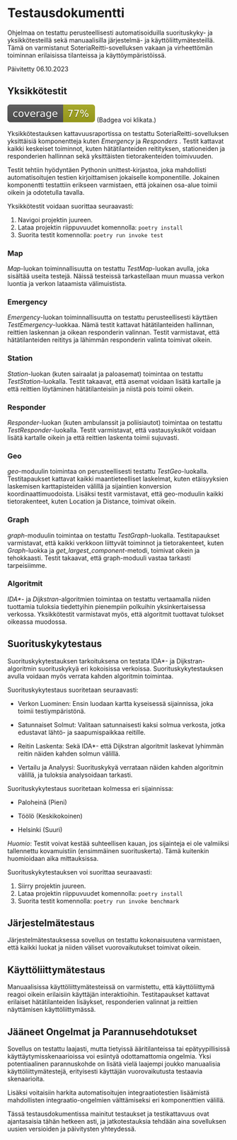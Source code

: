 # Testausdokumentti

Ohjelmaa on testattu perusteellisesti automatisoiduilla suorituskyky- ja yksikkötesteillä sekä manuaalisilla järjestelmä- ja käyttöliittymätesteillä. Tämä on varmistanut SoteriaReitti-sovelluksen vakaan ja virheettömän toiminnan erilaisissa tilanteissa ja käyttöympäristöissä.

Päivitetty 06.10.2023

## Yksikkötestit

[![Coverage Report](/docs/images/coverage.svg "Coverage Badge")](https://htmlpreview.github.io/?https://github.com/3nd3r1/soteriareitti/blob/main/docs/coverage/index.html)
(Badgea voi klikata.)

Yksikkötestauksen kattavuusraportissa on testattu SoteriaReitti-sovelluksen yksittäisiä komponentteja kuten _Emergency_ ja _Responders_ . Testit kattavat kaikki keskeiset toiminnot, kuten hätätilanteiden reitityksen, stationeiden ja responderien hallinnan sekä yksittäisten tietorakenteiden toimivuuden.

Testit tehtiin hyödyntäen Pythonin unittest-kirjastoa, joka mahdollisti automatisoitujen testien kirjoittamisen jokaiselle komponentille. Jokainen komponentti testattiin erikseen varmistaen, että jokainen osa-alue toimii oikein ja odotetulla tavalla.

Yksikkötestit voidaan suorittaa seuraavasti:

1. Navigoi projektin juureen.
2. Lataa projektin riippuvuudet komennolla:
   `poetry install`
3. Suorita testit komennolla:
   `poetry run invoke test`

### Map
_Map_-luokan toiminnallisuutta on testattu _TestMap_-luokan avulla, joka sisältää useita testejä. Näissä testeissä tarkastellaan muun muassa verkon luontia ja verkon lataamista välimuistista.

### Emergency
_Emergency_-luokan toiminnallisuutta on testattu perusteellisesti käyttäen _TestEmergency_-luokkaa. Nämä testit kattavat hätätilanteiden hallinnan, reittien laskennan ja oikean responderin valinnan. Testit varmistavat, että hätätilanteiden reititys ja lähimmän responderin valinta toimivat oikein.

### Station
_Station_-luokan (kuten sairaalat ja paloasemat) toimintaa on testattu _TestStation_-luokalla. Testit takaavat, että asemat voidaan lisätä kartalle ja että reittien löytäminen hätätilanteisiin ja niistä pois toimii oikein.

### Responder
_Responder_-luokan (kuten ambulanssit ja poliisiautot) toimintaa on testattu _TestResponder_-luokalla. Testit varmistavat, että vastausyksiköt voidaan lisätä kartalle oikein ja että reittien laskenta toimii sujuvasti.

### Geo
_geo_-moduulin toimintaa on perusteellisesti testattu _TestGeo_-luokalla. Testitapaukset kattavat kaikki maantieteelliset laskelmat, kuten etäisyyksien laskemisen karttapisteiden välillä ja sijaintien konversion koordinaattimuodoista. Lisäksi testit varmistavat, että geo-moduulin kaikki tietorakenteet, kuten Location ja Distance, toimivat oikein.

### Graph
_graph_-moduulin toimintaa on testattu _TestGraph_-luokalla. Testitapaukset varmistavat, että kaikki verkkoon liittyvät toiminnot ja tietorakenteet, kuten _Graph_-luokka ja *get_largest_component*-metodi, toimivat oikein ja tehokkaasti. Testit takaavat, että graph-moduuli vastaa tarkasti tarpeisiimme.

### Algoritmit
_IDA*_- ja _Dijkstran_-algoritmien toimintaa on testattu vertaamalla niiden tuottamia tuloksia tiedettyihin pienempiin polkuihin yksinkertaisessa verkossa. Yksikkötestit varmistavat myös, että algoritmit tuottavat tulokset oikeassa muodossa.

## Suorituskykytestaus

Suorituskykytestauksen tarkoituksena on testata IDA\*- ja Dijkstran-algoritmin suorituskykyä eri kokoisissa verkoissa. 
Suorituskykytestauksen avulla voidaan myös verrata kahden algoritmin toimintaa.

Suorituskykytestaus suoritetaan seuraavasti:

- Verkon Luominen: Ensin luodaan kartta kyseisessä sijainnissa, joka toimii testiympäristönä.

- Satunnaiset Solmut: Valitaan satunnaisesti kaksi solmua verkosta, jotka edustavat lähtö- ja saapumispaikkaa reitille.

- Reitin Laskenta: Sekä IDA*- että Dijkstran algoritmit laskevat lyhimmän reitin näiden kahden solmun välillä.

- Vertailu ja Analyysi: Suorituskykyä verrataan näiden kahden algoritmin välillä, ja tuloksia analysoidaan tarkasti. 

Suorituskykytestaus suoritetaan kolmessa eri sijainnissa:

- Paloheinä (Pieni)

- Töölö (Keskikokoinen)

- Helsinki (Suuri)

_Huomio_: Testit voivat kestää suhteellisen kauan, jos sijainteja ei ole valmiiksi tallennettu kovamuistiin (ensimmäinen suorituskerta). 
Tämä kuitenkin huomioidaan aika mittauksissa.

Suorituskykytestauksen voi suorittaa seuraavasti:

1. Siirry projektin juureen.
2. Lataa projektin riippuvuudet komennolla: `poetry install`
3. Suorita testit komennolla: `poetry run invoke benchmark`

## Järjestelmätestaus

Järjestelmätestauksessa sovellus on testattu kokonaisuutena varmistaen, että kaikki luokat ja niiden väliset vuorovaikutukset toimivat oikein.

## Käyttöliittymätestaus

Manuaalisissa käyttöliittymätesteissä on varmistettu, että käyttöliittymä reagoi oikein erilaisiin käyttäjän interaktioihin. Testitapaukset kattavat erilaiset hätätilanteiden lisäykset, responderien valinnat ja reittien näyttämisen käyttöliittymässä.

## Jääneet Ongelmat ja Parannusehdotukset

Sovellus on testattu laajasti, mutta tietyissä ääritilanteissa tai epätyypillisissä käyttäytymisskenaarioissa voi esiintyä odottamattomia ongelmia. Yksi potentiaalinen parannuskohde on lisätä vielä laajempi joukko manuaalisia käyttöliittymätestejä, erityisesti käyttäjän vuorovaikutusta testaavia skenaarioita.

Lisäksi voitaisiin harkita automatisoitujen integraatiotestien lisäämistä mahdollisten integraatio-ongelmien välttämiseksi eri komponenttien välillä.

Tässä testausdokumentissa mainitut testaukset ja testikattavuus ovat ajantasaisia tähän hetkeen asti, ja jatkotestauksia tehdään aina sovelluksen uusien versioiden ja päivitysten yhteydessä.
